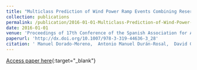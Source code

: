 ```yaml
---
title: "Multiclass Prediction of Wind Power Ramp Events Combining Reservoir Computing and Support Vector Machines"
collection: publications
permalink: /publication/2016-01-01-Multiclass-Prediction-of-Wind-Power-Ramp-Events-Combining-Reservoir-Computing-and-Support-Vector-Machines
date: 2016-01-01
venue: 'Proceedings of 17th Conference of the Spanish Association for Artificial Intelligence (CAEPIA 2016)'
paperurl: 'http://dx.doi.org/10.1007/978-3-319-44636-3_28'
citation: ' Manuel Dorado-Moreno,  Antonio Manuel Durán-Rosal,  David Guijo-Rubio,  Pedro Antonio Gutiérrez,  L. Prieto,  Sancho Salcedo-Sanz,  César Hervás-Martínez, &quot;Multiclass Prediction of Wind Power Ramp Events Combining Reservoir Computing and Support Vector Machines.&quot; Proceedings of 17th Conference of the Spanish Association for Artificial Intelligence (CAEPIA 2016), Vol. 9868, 2016, pp. 300-309.'
---
```

[Access paper here](http://dx.doi.org/10.1007/978-3-319-44636-3_28){:target="_blank"}
